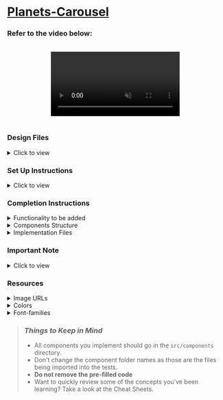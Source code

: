 # [Planets-Carousel](https://sspplanetsapp.ccbp.tech/)

### Refer to the video below:

<br/>
<div style="text-align: center;">
  <video style="max-width:70%;box-shadow:0 2.8px 2.2px rgba(0, 0, 0, 0.12);outline:none;" loop="true" autoplay="autoplay" controls="controls" muted>
    <source src="https://assets.ccbp.in/frontend/content/react-js/planets-app-output.mp4" type="video/mp4">
  </video>
</div>
<br/>

### Design Files

<details>
<summary>Click to view</summary>

- [Medium (Size >= 768px), Large (Size >= 992px) and Extra Large (Size >= 1200px)](https://assets.ccbp.in/frontend/content/react-js/planets-app-lg-output.png)

</details>

### Set Up Instructions

<details>
<summary>Click to view</summary>

- Download dependencies by running `npm install`
- Start up the app using `npm start`
</details>

### Completion Instructions

<details>
<summary>Functionality to be added</summary>
<br/>

The app must have the following functionalities

- `planetsList` should be displayed using **React Slick**
- The `PlanetsSlider` component receives the `planetsList` as a prop. It consists of a list of planet objects with the following properties in each planet object

  |     Key     | Data Type |
  | :---------: | :-------: |
  |     id      |  String   |
  |    name     |  String   |
  |  imageUrl   |  String   |
  | description |  String   |

- When the next button is clicked on the page, the next planet details in the `planetsList` should be displayed
- When the previous button is clicked on the page, the previous planet details in the `planetsList` should be displayed

<br/>
<div style="text-align: center;">
    <img src="https://assets.ccbp.in/frontend/content/react-js/planets-app-keys-breakdown.png" alt="planets keys breakdown" style="max-width:100%;box-shadow:0 2.8px 2.2px rgba(0, 0, 0, 0.12)">
</div>
<br/>

</details>

<details>
<summary>Components Structure</summary>

<br/>
<div style="text-align: center;">
    <img src="https://assets.ccbp.in/frontend/content/react-js/planets-app-component-structure-breakdown.png" alt="component structure breakdown" style="max-width:100%;box-shadow:0 2.8px 2.2px rgba(0, 0, 0, 0.12)">
</div>
<br/>

</details>

<details>
<summary>Implementation Files</summary>
<br/>

Use these files to complete the implementation:

- `src/components/PlanetsSlider/index.js`
- `src/components/PlanetsSlider/index.css`
- `src/components/PlanetItem/index.js`
- `src/components/PlanetItem/index.css`
</details>

### Important Note

<details>
<summary>Click to view</summary>

<br/>

- To build this project, take a look at the <a href='https://learning.ccbp.in/frontend-development/course?c_id=2f4192f7-7495-49ca-a6ce-6b74005e25f1&s_id=c1dc8b6e-864b-4417-9767-471b9e745405&t_id=416f0cab-8425-413b-9157-c7b4d4ae4467' target="_blank">React Slick</a> reading material

**The following instructions are required for the tests to pass**

- The planets should have the alt as the value of the key `name` from planet objects in the `planetsList`
- The app should consist of an HTML container element with `data-testid` as `planets`

</details>

### Resources

<details>
<summary>Image URLs</summary>

- [https://assets.ccbp.in/frontend/react-js/planets-app/planets-bg-img.png](https://assets.ccbp.in/frontend/react-js/planets-app/planets-bg-img.png) planets background image

</details>

<details>
<summary>Colors</summary>

<br/>

<div style="background-color: #f8fafc; width: 150px; padding: 10px; color: black">Hex: #f8fafc</div>
<div style="background-color: #f1f5f9; width: 150px; padding: 10px; color: black">Hex: #f1f5f9</div>
<div style="background-color: #05acff; width: 150px; padding: 10px; color: black">Hex: #05acff</div>

</details>

<details>
<summary>Font-families</summary>

- Roboto

</details>

> ### _Things to Keep in Mind_
>
> - All components you implement should go in the `src/components` directory.
> - Don't change the component folder names as those are the files being imported into the tests.
> - **Do not remove the pre-filled code**
> - Want to quickly review some of the concepts you’ve been learning? Take a look at the Cheat Sheets.
